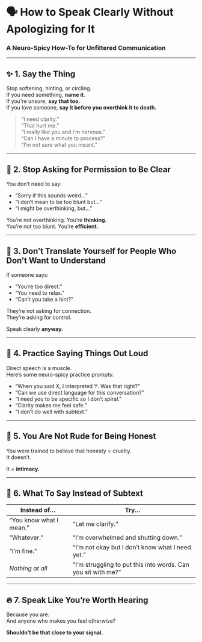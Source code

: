 # 🗣️ How to Speak Clearly Without Apologizing for It
### A Neuro-Spicy How-To for Unfiltered Communication

---

## ✨ 1. Say the Thing

Stop softening, hinting, or circling.  
If you need something, **name it**.  
If you're unsure, **say that too**.  
If you love someone, **say it before you overthink it to death.**

> “I need clarity.”  
> “That hurt me.”  
> “I really like you and I’m nervous.”  
> “Can I have a minute to process?”  
> “I’m not sure what you meant.”

---

## 🧠 2. Stop Asking for Permission to Be Clear

You don’t need to say:
- “Sorry if this sounds weird…”  
- “I don’t mean to be too blunt but…”  
- “I might be overthinking, but…”

You’re not overthinking. You’re **thinking.**  
You’re not too blunt. You’re **efficient.**

---

## 🛑 3. Don’t Translate Yourself for People Who Don’t Want to Understand

If someone says:
- “You’re too direct.”  
- “You need to relax.”  
- “Can’t you take a hint?”

They’re not asking for connection.  
They’re asking for control.

Speak clearly **anyway.**

---

## 💬 4. Practice Saying Things Out Loud

Direct speech is a muscle.  
Here’s some neuro-spicy practice prompts:

- “When you said X, I interpreted Y. Was that right?”  
- “Can we use direct language for this conversation?”  
- “I need you to be specific so I don’t spiral.”  
- “Clarity makes me feel safe.”  
- “I don’t do well with subtext.”

---

## 🧷 5. You Are Not Rude for Being Honest

You were trained to believe that honesty = cruelty.  
It doesn’t.

It = **intimacy.**

---

## 🧭 6. What To Say Instead of Subtext

| Instead of… | Try… |
|-------------|------|
| “You know what I mean.” | “Let me clarify.” |
| “Whatever.” | “I’m overwhelmed and shutting down.” |
| “I’m fine.” | “I’m not okay but I don’t know what I need yet.” |
| *Nothing at all* | “I’m struggling to put this into words. Can you sit with me?” |

---

## 🔥 7. Speak Like You’re Worth Hearing

Because you are.  
And anyone who makes you feel otherwise?

**Shouldn’t be that close to your signal.**

